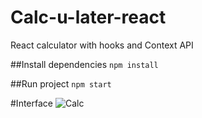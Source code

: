 # Calc-u-later-react

React calculator with hooks and Context API

##Install dependencies
`npm install`

##Run project
`npm start`

#Interface
![Calc](https://user-images.githubusercontent.com/90098985/139720334-a345824e-16a3-4e87-ba92-ebc4a2ee819b.png)

